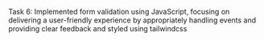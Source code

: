 Task 6: Implemented form validation using JavaScript, focusing on delivering a user-friendly experience by appropriately handling events and providing clear feedback and styled using tailwindcss
